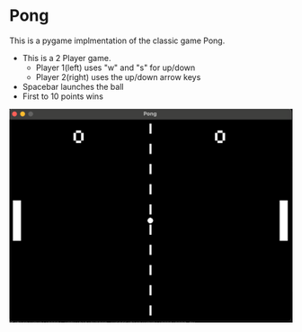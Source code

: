# Pong

This is a pygame implmentation of the classic game Pong.

* This is a 2 Player game. 
  * Player 1(left) uses "w" and "s" for up/down
  * Player 2(right) uses the up/down arrow keys
* Spacebar launches the ball
* First to 10 points wins

![image info](pong.png)
